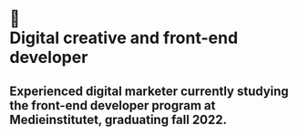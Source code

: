 # 👋 <br> Digital creative and front-end developer 
## Experienced digital marketer currently studying the front-end developer program at Medieinstitutet, graduating fall 2022.
